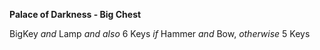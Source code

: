 ﻿**Palace of Darkness - Big Chest**

BigKey *and* Lamp *and also* 6 Keys *if* Hammer *and* Bow, *otherwise* 5 Keys
